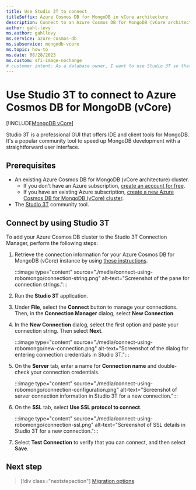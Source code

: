 ```yaml
---
title: Use Studio 3T to connect
titleSuffix: Azure Cosmos DB for MongoDB in vCore architecture
description: Connect to an Azure Cosmos DB for MongoDB (vCore architecture) account by using the Studio 3T community tool to query data.
author: gahl-levy
ms.author: gahllevy
ms.service: azure-cosmos-db
ms.subservice: mongodb-vcore
ms.topic: how-to
ms.date: 08/28/2023
ms.custom: sfi-image-nochange
# customer intent: As a database owner, I want to use Studio 3T so that I can connect to and query my collections.
---
```


# Use Studio 3T to connect to Azure Cosmos DB for MongoDB (vCore)

[!INCLUDE[MongoDB vCore](~/reusable-content/ce-skilling/azure/includes/cosmos-db/includes/appliesto-mongodb-vcore.md)]

Studio 3T is a professional GUI that offers IDE and client tools for MongoDB. It's a popular community tool to speed up MongoDB development with a straightforward user interface.

## Prerequisites

- An existing Azure Cosmos DB for MongoDB (vCore architecture) cluster.
  - If you don't have an Azure subscription, [create an account for free](https://azure.microsoft.com/free).
  - If you have an existing Azure subscription, [create a new Azure Cosmos DB for MongoDB (vCore) cluster](quickstart-portal.md).
- The [Studio 3T](https://robomongo.org/) community tool.

## Connect by using Studio 3T

To add your Azure Cosmos DB cluster to the Studio 3T Connection Manager, perform the following steps:

1. Retrieve the connection information for your Azure Cosmos DB for MongoDB (vCore) instance by using [these instructions](quickstart-portal.md#get-cluster-credentials).

    :::image type="content" source="./media/connect-using-robomongo/connection-string.png" alt-text="Screenshot of the pane for connection strings.":::

1. Run the **Studio 3T** application.

1. Under **File**, select the **Connect** button to manage your connections. Then, in the **Connection Manager** dialog, select **New Connection**.

1. In the **New Connection** dialog, select the first option and paste your connection string. Then select **Next**.

    :::image type="content" source="./media/connect-using-robomongo/new-connection.png" alt-text="Screenshot of the dialog for entering  connection credentials in Studio 3T.":::

1. On the **Server** tab, enter a name for **Connection name** and double-check your connection credentials.

    :::image type="content" source="./media/connect-using-robomongo/connection-configuration.png" alt-text="Screenshot of server connection information in Studio 3T for a new connection.":::

1. On the **SSL** tab, select **Use SSL protocol to connect**.

    :::image type="content" source="./media/connect-using-robomongo/connection-ssl.png" alt-text="Screenshot of SSL details in Studio 3T for a new connection.":::

1. Select **Test Connection** to verify that you can connect, and then select **Save**.

## Next step

> [!div class="nextstepaction"]
> [Migration options](migration-options.md)
